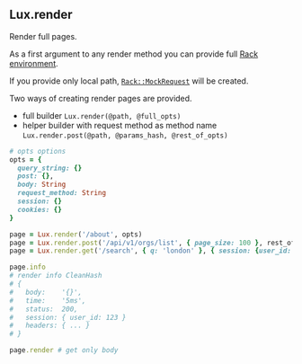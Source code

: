 ## Lux.render

Render full pages.

As a first argument to any render method you can provide
full [Rack environment](https://www.rubydoc.info/gems/rack/Rack/Request/Env).

If you provide only local path,
[`Rack::MockRequest`](https://www.rubydoc.info/gems/rack/Rack/MockRequest) will be created.

Two ways of creating render pages are provided.

* full builder `Lux.render(@path, @full_opts)`
* helper builder with request method as method name `Lux.render.post(@path, @params_hash, @rest_of_opts)`

```ruby
# opts options
opts = {
  query_string: {}
  post: {},
  body: String
  request_method: String
  session: {}
  cookies: {}
}

page = Lux.render('/about', opts)
page = Lux.render.post('/api/v1/orgs/list', { page_size: 100 }, rest_of_opts)
page = Lux.render.get('/search', { q: 'london' }, { session: {user_id: 1} })

page.info
# render info CleanHash
# {
#   body:    '{}',
#   time:    '5ms',
#   status:  200,
#   session: { user_id: 123 }
#   headers: { ... }
# }

page.render # get only body
```
